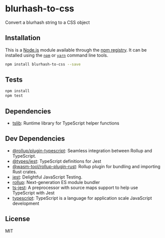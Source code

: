 # blurhash-to-css

Convert a blurhash string to a CSS object

## Installation

This is a [Node.js](https://nodejs.org/) module available through the
[npm registry](https://www.npmjs.com/). It can be installed using the
[`npm`](https://docs.npmjs.com/getting-started/installing-npm-packages-locally)
or [`yarn`](https://yarnpkg.com/en/) command line tools.

```sh
npm install blurhash-to-css --save
```

## Tests

```sh
npm install
npm test
```

## Dependencies

- [tslib](https://ghub.io/tslib): Runtime library for TypeScript helper
  functions

## Dev Dependencies

- [@rollup/plugin-typescript](https://ghub.io/@rollup/plugin-typescript):
  Seamless integration between Rollup and TypeScript.
- [@types/jest](https://ghub.io/@types/jest): TypeScript definitions for Jest
- [@wasm-tool/rollup-plugin-rust](https://ghub.io/@wasm-tool/rollup-plugin-rust):
  Rollup plugin for bundling and importing Rust crates.
- [jest](https://ghub.io/jest): Delightful JavaScript Testing.
- [rollup](https://ghub.io/rollup): Next-generation ES module bundler
- [ts-jest](https://ghub.io/ts-jest): A preprocessor with source maps support to
  help use TypeScript with Jest
- [typescript](https://ghub.io/typescript): TypeScript is a language for
  application scale JavaScript development

## License

MIT

